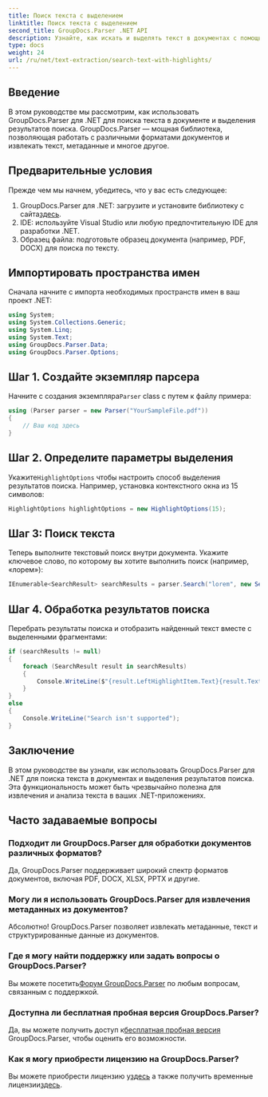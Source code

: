 ```yaml
---
title: Поиск текста с выделением
linktitle: Поиск текста с выделением
second_title: GroupDocs.Parser .NET API
description: Узнайте, как искать и выделять текст в документах с помощью GroupDocs.Parser для .NET. Эффективно извлекайте ценную информацию.
type: docs
weight: 24
url: /ru/net/text-extraction/search-text-with-highlights/
---
```

## Введение
В этом руководстве мы рассмотрим, как использовать GroupDocs.Parser для .NET для поиска текста в документе и выделения результатов поиска. GroupDocs.Parser — мощная библиотека, позволяющая работать с различными форматами документов и извлекать текст, метаданные и многое другое.
## Предварительные условия
Прежде чем мы начнем, убедитесь, что у вас есть следующее:
1.  GroupDocs.Parser для .NET: загрузите и установите библиотеку с сайта[здесь](https://releases.groupdocs.com/parser/net/).
2. IDE: используйте Visual Studio или любую предпочтительную IDE для разработки .NET.
3. Образец файла: подготовьте образец документа (например, PDF, DOCX) для поиска по тексту.

## Импортировать пространства имен
Сначала начните с импорта необходимых пространств имен в ваш проект .NET:
```csharp
using System;
using System.Collections.Generic;
using System.Linq;
using System.Text;
using GroupDocs.Parser.Data;
using GroupDocs.Parser.Options;
```
## Шаг 1. Создайте экземпляр парсера
 Начните с создания экземпляра`Parser` class с путем к файлу примера:
```csharp
using (Parser parser = new Parser("YourSampleFile.pdf"))
{
    // Ваш код здесь
}
```
## Шаг 2. Определите параметры выделения
 Укажите`HighlightOptions` чтобы настроить способ выделения результатов поиска. Например, установка контекстного окна из 15 символов:
```csharp
HighlightOptions highlightOptions = new HighlightOptions(15);
```
## Шаг 3: Поиск текста
Теперь выполните текстовый поиск внутри документа. Укажите ключевое слово, по которому вы хотите выполнить поиск (например, «лорем»):
```csharp
IEnumerable<SearchResult> searchResults = parser.Search("lorem", new SearchOptions(true, false, false, highlightOptions));
```
## Шаг 4. Обработка результатов поиска
Перебрать результаты поиска и отобразить найденный текст вместе с выделенными фрагментами:
```csharp
if (searchResults != null)
{
    foreach (SearchResult result in searchResults)
    {
        Console.WriteLine($"{result.LeftHighlightItem.Text}{result.Text}{result.RightHighlightItem.Text}");
    }
}
else
{
    Console.WriteLine("Search isn't supported");
}
```

## Заключение
В этом руководстве вы узнали, как использовать GroupDocs.Parser для .NET для поиска текста в документах и выделения результатов поиска. Эта функциональность может быть чрезвычайно полезна для извлечения и анализа текста в ваших .NET-приложениях.

## Часто задаваемые вопросы
### Подходит ли GroupDocs.Parser для обработки документов различных форматов?
Да, GroupDocs.Parser поддерживает широкий спектр форматов документов, включая PDF, DOCX, XLSX, PPTX и другие.
### Могу ли я использовать GroupDocs.Parser для извлечения метаданных из документов?
Абсолютно! GroupDocs.Parser позволяет извлекать метаданные, текст и структурированные данные из документов.
### Где я могу найти поддержку или задать вопросы о GroupDocs.Parser?
 Вы можете посетить[Форум GroupDocs.Parser](https://forum.groupdocs.com/c/parser/17) по любым вопросам, связанным с поддержкой.
### Доступна ли бесплатная пробная версия GroupDocs.Parser?
 Да, вы можете получить доступ к[бесплатная пробная версия](https://releases.groupdocs.com/) GroupDocs.Parser, чтобы оценить его возможности.
### Как я могу приобрести лицензию на GroupDocs.Parser?
 Вы можете приобрести лицензию у[здесь](https://purchase.groupdocs.com/buy) а также получить временные лицензии[здесь](https://purchase.groupdocs.com/temporary-license/).